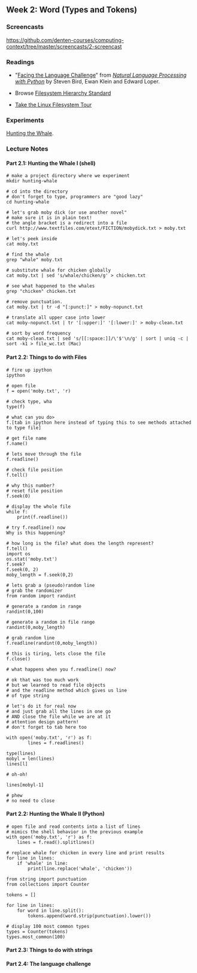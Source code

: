 ## Week 2: Word (Types and Tokens)

### Screencasts

https://github.com/denten-courses/computing-context/tree/master/screencasts/2-screencast

### Readings

- "[Facing the Language Challenge](http://www.nltk.org/book/ch12.html)" from
*[Natural Language Processing with Python](http://www.nltk.org/book/)* by
Steven Bird, Ewan Klein and Edward Loper.

- Browse [Filesystem Hierarchy Standard](http://www.pathname.com/fhs/)

- [Take the Linux Filesystem
Tour](http://web.archive.org/web/20140224004333/http://tuxradar.com/content/take-linux-filesystem-tour/#null)

### Experiments

[Hunting the
Whale](https://github.com/denten-courses/computing-context/tree/master/experiments/second.md).

### Lecture Notes


#### Part 2.1: Hunting the Whale I (shell)

```
# make a project directory where we experiment
mkdir hunting-whale

# cd into the directory
# don't forget to type, programmers are "good lazy"
cd hunting-whale

# let's grab moby dick (or use another novel"
# make sure it is in plain text!
# the angle bracket is a redirect into a file
curl http://www.textfiles.com/etext/FICTION/mobydick.txt > moby.txt

# let's peek inside
cat moby.txt

# find the whale
grep "whale" moby.txt

# substitute whale for chicken globally
cat moby.txt | sed 's/whale/chicken/g' > chicken.txt

# see what happened to the whales
grep "chicken" chicken.txt

# remove punctuation.
cat moby.txt | tr -d "[:punct:]" > moby-nopunct.txt

# translate all upper case into lower
cat moby-nopunct.txt | tr '[:upper:]' '[:lower:]' > moby-clean.txt

# sort by word frequency
cat moby-clean.txt | sed 's/[[:space:]]/\'$'\n/g' | sort | uniq -c | sort -k1 > file_wc.txt (Mac)
```

#### Part 2.2: Things to do with Files

```
# fire up ipython
ipython

# open file
f = open('moby.txt', 'r)

# check type, wha
type(f)

# what can you do>
f.[tab in ipython here instead of typing this to see methods attached to type file]

# get file name
f.name()

# lets move through the file
f.readline()

# check file position
f.tell()

# why this number?
# reset file position
f.seek(0)

# display the whole file
while f:
    print(f.readline())

# try f.readline() now
Why is this happening?

# how long is the file? what does the length represent?
f.tell()
import os
os.stat('moby.txt')
f.seek?
f.seek(0, 2)
moby_length = f.seek(0,2)

# lets grab a (pseudo)random line
# grab the randomizer
from random import randint

# generate a random in range
randint(0,100)

# generate a random in file range
randint(0,moby_length)

# grab random line
f.readline(randint(0,moby_length))

# this is tiring, lets close the file
f.close()

# what happens when you f.readline() now?

# ok that was too much work
# but we learned to read file objects
# and the readline method which gives us line
# of type string

# let's do it for real now
# and just grab all the lines in one go
# AND close the file while we are at it
# attention design pattern!
# don't forget to tab here too

with open('moby.txt', 'r') as f:
        lines = f.readlines()

type(lines)
mobyl = len(lines)
lines[l]

# oh-oh!

lines[mobyl-1]

# phew
# no need to close
```

#### Part 2.2: Hunting the Whale II (Python)

```
# open file and read contents into a list of lines
# mimics the shell behavior in the previous example
with open('moby.txt', 'r') as f:
    lines = f.read().splitlines()
```

```
# replace whale for chicken in every line and print results
for line in lines:
    if 'whale' in line:
        print(line.replace('whale', 'chicken'))
```

```
from string import punctuation
from collections import Counter

tokens = []

for line in lines:
    for word in line.split():
        tokens.append(word.strip(punctuation).lower())

# display 100 most common types
types = Counter(tokens)
types.most_common(100)
```
#### Part 2.3: Things to do with strings
#### Part 2.4: The language challenge
